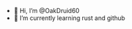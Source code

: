 - 👋 Hi, I’m @OakDruid60
- 🌱 I’m currently learning rust and github

<!---
OakDruid60/OakDruid60 is a ✨ special ✨ repository because its `README.md` (this file) appears on your GitHub profile.
You can click the Preview link to take a look at your changes.
--->
